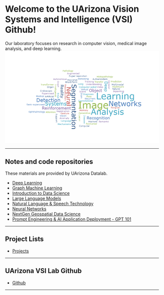 
# Welcome to the UArizona Vision Systems and Intelligence (VSI)  Github!

Our laboratory focuses on research in computer vision, medical image analysis, and deep learning.
![UA DataLab](assets/vsilab_index.png)
***
## Notes and code repositories
These materials are provided by UArizona Datalab.

* [Deep Learning](https://github.com/ua-datalab/DLWorkshops/wiki)
* [Graph Machine Learning](https://github.com/ua-datalab/GraphML)
* [Introduction to Data Science](https://github.com/ua-datalab/Workshops/wiki)
* [Large Language Models](https://github.com/ua-datalab/LLM-Models/wiki)
* [Natural Language & Speech Technology](https://github.com/ua-datalab/NLP-Speech/wiki)
* [Neural Networks](https://github.com/ua-datalab/NeuralNetworks/wiki)
* [NextGen Geospatial Data Science](https://github.com/ua-datalab/Geospatial_Workshops/wiki)
* [Prompt Engineering & AI Application Deployment - GPT 101](https://ua-data7.github.io/introllms/)

***

## Project Lists
* [ Projects](https://sites.google.com/view/eungjoolee/projects)


***

## UArizona VSI Lab Github 

* [Github](https://github.com/vsilab/)
<!-- * [Linkedin](https://www.linkedin.com/company/100483432/admin/feed/posts/) -->
<!-- * [Twitter/X](https://twitter.com/UArizonaDataLab) -->
<!-- * [Facebook Page](https://www.facebook.com/profile.php?id=61556132138807) -->
<!-- * Workshop videorecordings [YouTube Channel](https://www.youtube.com/@UArizonaDataLab)
* Questions / Contact Us: UA Data Science Slack (uadatascience.slack.com) `#datalab-chatter` -->


<!-- Please visit the UArizona [**Data Science Institute Events Calendar**](https://www.datascience.arizona.edu/calendar) for more detailed information. -->


***



<!-- |  | Sponsor organizations | |
| :--: | :--: | :--: |
| [![Data Science Institute](https://datascience.arizona.edu/sites/default/files/Data%20Science%20Institute_Webheader%20%281%29.svg){width="600"}](https://datascience.arizona.edu) | [![CyVerse](https://cyverse.org/sites/default/files/cyverse_logo_1_0.png){width="300"}](https://cyverse.org/) | [![Institute for Computation and Data-Enabled Insight](https://datainsight.arizona.edu/sites/default/files/institute-for-comp-data-enabled-insight_web_0.svg){width="600"}](https://datainsight.arizona.edu/) | -->
